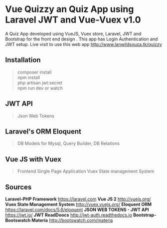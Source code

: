 # Vue Quizzy an Quiz App using Laravel JWT and Vue-Vuex v1.0
A Quiz App developed using VueJS, Vuex store, Laravel, JWT and Bootstrap for the front end design .
This app has Login Authentication and JWT setup.
Live visit to use this web app http://www.lanwildsouza.tk/quizzy
## Installation
> composer install<br>
> npm install<br>
> php artisan jwt:secret<br>
> npm run dev or watch<br>
## JWT API
> Json Web Tokens
## Laravel's ORM Eloquent
> DB Models for Mysql,
> Query Builder,
> DB Relations
## Vue JS with Vuex
> Frontend Single Page Application
> Vuex State management System
## Sources
 **Laravel-PHP Framework**
  https://laravel.com
 **Vue JS 2**
  http://vuejs.org/
 **Vuex State Management System**
  http://vuex.vuejs.org/
 **Eloquent ORM**
  https://laravel.com/docs/5.6/eloquent
 **JSON WEB TOKENS - JWT API**
  https://jwt.io/
 **JWT ReadDoocs**
  http://jwt-auth.readthedocs.io 
  **Bootstrap-Bootswatch Materia**
   http://bootswatch.com/materia 

